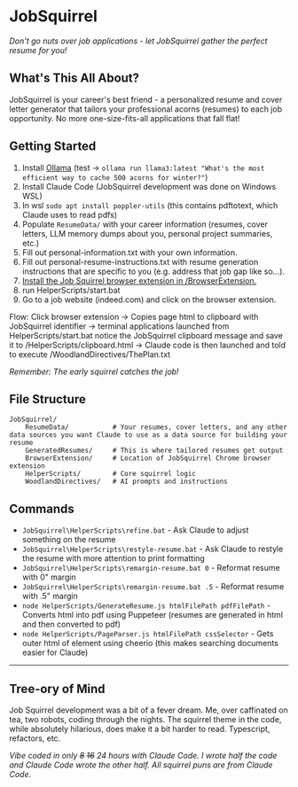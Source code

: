 # JobSquirrel

*Don't go nuts over job applications - let JobSquirrel gather the perfect resume for you!*

## What's This All About?

JobSquirrel is your career's best friend - a personalized resume and cover letter generator that tailors your professional acorns (resumes) to each job opportunity. No more one-size-fits-all applications that fall flat!

## Getting Started

1. Install [Ollama](https://ollama.com/download/windows) (test -> `ollama run llama3:latest "What's the most efficient way to cache 500 acorns for winter?"`)
2. Install Claude Code (JobSquirrel development was done on Windows WSL)
3. In wsl `sudo apt install poppler-utils` (this contains pdftotext, which Claude uses to read pdfs)
4. Populate `ResumeData/` with your career information (resumes, cover letters, LLM memory dumps about you, personal project summaries, etc.)
5. Fill out personal-information.txt with your own information.
6. Fill out personal-resume-instructions.txt with resume generation instructions that are specific to you (e.g. address that job gap like so...).
7. [Install the Job Squirrel browser extension in /BrowserExtension.](https://claude.ai/share/9c00acf1-23bd-486d-85a4-300b63d6d24b)
8. run HelperScripts/start.bat
9. Go to a job website (indeed.com) and click on the browser extension.

Flow: Click browser extension -> Copies page html to clipboard with JobSquirrel identifier -> terminal applications launched from HelperScripts/start.bat notice the JobSquirrel clipboard message and save it to /HelperScripts/clipboard.html -> Claude code is then launched and told to execute /WoodlandDirectives/ThePlan.txt

*Remember: The early squirrel catches the job!*

## File Structure

```
JobSquirrel/
    ResumeData/           # Your resumes, cover letters, and any other data sources you want Claude to use as a data source for building your resume
    GeneratedResumes/     # This is where tailored resumes get output
    BrowserExtension/     # Location of JobSquirrel Chrome browser extension
    HelperScripts/        # Core squirrel logic
    WoodlandDirectives/   # AI prompts and instructions
```

## Commands

- `JobSquirrel\HelperScripts\refine.bat` - Ask Claude to adjust something on the resume
- `JobSquirrel\HelperScripts\restyle-resume.bat` - Ask Claude to restyle the resume with more attention to print formatting
- `JobSquirrel\HelperScripts\remargin-resume.bat 0` - Reformat resume with 0" margin
- `JobSquirrel\HelperScripts\remargin-resume.bat .5` - Reformat resume with .5" margin
- `node HelperScripts/GenerateResume.js htmlFilePath pdfFilePath` - Converts html into pdf using Puppeteer (resumes are generated in html and then converted to pdf)
- `node HelperScripts/PageParser.js htmlFilePath cssSelector` - Gets outer html of element using cheerio (this makes searching documents easier for Claude)

---

## Tree-ory of Mind

Job Squirrel development was a bit of a fever dream. Me, over caffinated on tea, two robots, coding through the nights. The squirrel theme in the code, while absolutely hilarious, does make it a bit harder to read. Typescript, refactors, etc. 

*Vibe coded in only ~~8~~ ~~16~~ 24 hours with Claude Code. I wrote half the code and Claude Code wrote the other half. All squirrel puns are from Claude Code.*